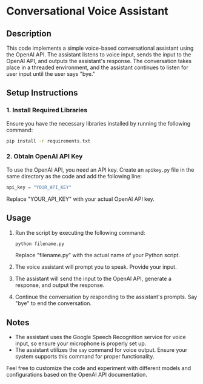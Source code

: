 # Conversational Voice Assistant

## Description

This code implements a simple voice-based conversational assistant using the OpenAI API. The assistant listens to voice input, sends the input to the OpenAI API, and outputs the assistant's response. The conversation takes place in a threaded environment, and the assistant continues to listen for user input until the user says "bye."

## Setup Instructions

### 1. Install Required Libraries

Ensure you have the necessary libraries installed by running the following command:

```bash
pip install -r requirements.txt
```

### 2. Obtain OpenAI API Key

To use the OpenAI API, you need an API key. Create an `apikey.py` file in the same directory as the code and add the following line:

```python
api_key = "YOUR_API_KEY"
```

Replace "YOUR_API_KEY" with your actual OpenAI API key.

## Usage

1. Run the script by executing the following command:

   ```bash
   python filename.py
   ```

   Replace "filename.py" with the actual name of your Python script.

2. The voice assistant will prompt you to speak. Provide your input.

3. The assistant will send the input to the OpenAI API, generate a response, and output the response.

4. Continue the conversation by responding to the assistant's prompts. Say "bye" to end the conversation.

## Notes

- The assistant uses the Google Speech Recognition service for voice input, so ensure your microphone is properly set up.
- The assistant utilizes the `say` command for voice output. Ensure your system supports this command for proper functionality.

Feel free to customize the code and experiment with different models and configurations based on the OpenAI API documentation.
